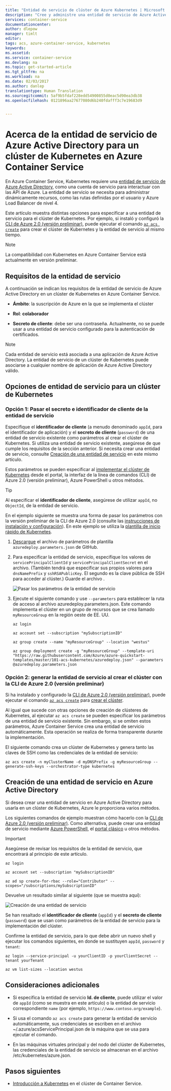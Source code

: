 ```yaml
---
title: "Entidad de servicio de clúster de Azure Kubernetes | Microsoft Docs"
description: "Cree y administre una entidad de servicio de Azure Active Directory en un clúster de Azure Container Service con Kubernetes"
services: container-service
documentationcenter: 
author: dlepow
manager: timlt
editor: 
tags: acs, azure-container-service, kubernetes
keywords: 
ms.assetid: 
ms.service: container-service
ms.devlang: na
ms.topic: get-started-article
ms.tgt_pltfrm: na
ms.workload: na
ms.date: 02/03/2017
ms.author: danlep
translationtype: Human Translation
ms.sourcegitcommit: 5af9b5fdaf228edd54900855d0eac5d90ea3db38
ms.openlocfilehash: 0121896aa27677080d6b240fdafff3c7e19683d9


---
```


# <a name="about-the-azure-active-directory-service-principal-for-a-kubernetes-cluster-in-azure-container-service"></a>Acerca de la entidad de servicio de Azure Active Directory para un clúster de Kubernetes en Azure Container Service



En Azure Container Service, Kubernetes requiere una [entidad de servicio de Azure Active Directory](../active-directory/active-directory-application-objects.md), como una cuenta de servicio para interactuar con las API de Azure. La entidad de servicio se necesita para administrar dinámicamente recursos, como las rutas definidas por el usuario y Azure Load Balancer de nivel 4.

Este artículo muestra distintas opciones para especificar a una entidad de servicio para el clúster de Kubernetes. Por ejemplo, si instaló y configuró la [CLI de Azure 2.0 (versión preliminar)](https://docs.microsoft.com/cli/azure/install-az-cli2), puede ejecutar el comando [`az acs create`](https://docs.microsoft.com/en-us/cli/azure/acs#create) para crear el clúster de Kubernetes y la entidad de servicio al mismo tiempo.

> [!NOTE]
> La compatibilidad con Kubernetes en Azure Container Service está actualmente en versión preliminar.


## <a name="requirements-for-the-service-principal"></a>Requisitos de la entidad de servicio

A continuación se indican los requisitos de la entidad de servicio de Azure Active Directory en un clúster de Kubernetes en Azure Container Service. 

* **Ámbito**: la suscripción de Azure en la que se implementa el clúster

* **Rol**: **colaborador**

* **Secreto de cliente**: debe ser una contraseña. Actualmente, no se puede usar a una entidad de servicio configurado para la autenticación de certificados.

> [!NOTE]
> Cada entidad de servicio está asociada a una aplicación de Azure Active Directory. La entidad de servicio de un clúster de Kubernetes puede asociarse a cualquier nombre de aplicación de Azure Active Directory válido.
> 


## <a name="service-principal-options-for-a-kubernetes-cluster"></a>Opciones de entidad de servicio para un clúster de Kubernetes

### <a name="option-1-pass-the-service-principal-client-id-and-client-secret"></a>Opción 1: Pasar el secreto e identificador de cliente de la entidad de servicio

Especifique el **identificador de cliente** (a menudo denominado `appId`, para el identificador de aplicación) y el **secreto de cliente** (`password`) de una entidad de servicio existente como parámetros al crear el clúster de Kubernetes. Si utiliza una entidad de servicio existente, asegúrese de que cumple los requisitos de la sección anterior. Si necesita crear una entidad de servicio, consulte [Creación de una entidad de servicio](#create-a-service-principal-in-azure-active-directory) en este mismo artículo.

Estos parámetros se pueden especificar al [implementar el clúster de Kubernetes](./container-service-deployment.md) desde el portal, la interfaz de la línea de comandos (CLI) de Azure 2.0 (versión preliminar), Azure PowerShell u otros métodos.

>[!TIP] 
>Al especificar el **identificador de cliente**, asegúrese de utilizar `appId`, no `ObjectId`, de la entidad de servicio.
>

En el ejemplo siguiente se muestra una forma de pasar los parámetros con la versión preliminar de la CLI de Azure 2.0 (consulte las [instrucciones de instalación y configuración](/cli/azure/install-az-cli2)). En este ejemplo se utiliza la [plantilla de inicio rápido de Kubernetes](https://github.com/Azure/azure-quickstart-templates/tree/master/101-acs-kubernetes).

1. [Descargue](https://raw.githubusercontent.com/Azure/azure-quickstart-templates/master/101-acs-kubernetes/azuredeploy.parameters.json) el archivo de parámetros de plantilla `azuredeploy.parameters.json` de GitHub.

2. Para especificar la entidad de servicio, especifique los valores de `servicePrincipalClientId` y `servicePrincipalClientSecret` en el archivo. (También tendrá que especificar sus propios valores para `dnsNamePrefix` y `sshRSAPublicKey`. El segundo es la clave pública de SSH para acceder al clúster.) Guarde el archivo .

    ![Pasar los parámetros de la entidad de servicio](./media/container-service-kubernetes-service-principal/service-principal-params.png)

3. Ejecute el siguiente comando y use `--parameters` para establecer la ruta de acceso al archivo azuredeploy.parameters.json. Este comando implementa el clúster en un grupo de recursos que se crea llamado `myResourceGroup` en la región oeste de EE. UU.

    ```azurecli
    az login

    az account set --subscription "mySubscriptionID"

    az group create --name "myResourceGroup" --location "westus" 
    
    az group deployment create -g "myResourceGroup" --template-uri "https://raw.githubusercontent.com/Azure/azure-quickstart-templates/master/101-acs-kubernetes/azuredeploy.json" --parameters @azuredeploy.parameters.json
    ```


### <a name="option-2-generate-the-service-principal-when-creating-the-cluster-with-the-azure-cli-20-preview"></a>Opción 2: generar la entidad de servicio al crear el clúster con la CLI de Azure 2.0 (versión preliminar)

Si ha instalado y configurado la [CLI de Azure 2.0 (versión preliminar)](https://docs.microsoft.com/cli/azure/install-az-cli2), puede ejecutar el comando [`az acs create`](https://docs.microsoft.com/en-us/cli/azure/acs#create) para [crear el clúster](./container-service-create-acs-cluster-cli.md).

Al igual que sucede con otras opciones de creación de clústeres de Kubernetes, al ejecutar `az acs create` se pueden especificar los parámetros de una entidad de servicio existente. Sin embargo, si se omiten estos parámetros, Azure Container Service crea una entidad de servicio automáticamente. Esta operación se realiza de forma transparente durante la implementación. 

El siguiente comando crea un clúster de Kubernetes y genera tanto las claves de SSH como las credenciales de la entidad de servicio:

```console
az acs create -n myClusterName -d myDNSPrefix -g myResourceGroup --generate-ssh-keys --orchestrator-type kubernetes
```

## <a name="create-a-service-principal-in-azure-active-directory"></a>Creación de una entidad de servicio en Azure Active Directory

Si desea crear una entidad de servicio en Azure Active Directory para usarla en un clúster de Kubernetes, Azure le proporciona varios métodos. 

Los siguientes comandos de ejemplo muestran cómo hacerlo con la [ CLI de Azure 2.0 (versión preliminar)](https://docs.microsoft.com/cli/azure/install-az-cli2). Como alternativa, puede crear una entidad de servicio mediante [Azure PowerShell](../azure-resource-manager/resource-group-authenticate-service-principal.md), el [portal clásico](../azure-resource-manager/resource-group-create-service-principal-portal.md) u otros métodos.

> [!IMPORTANT]
> Asegúrese de revisar los requisitos de la entidad de servicio, que encontrará al principio de este artículo.
>

```azurecli
az login

az account set --subscription "mySubscriptionID"

az ad sp create-for-rbac --role="Contributor" --scopes="/subscriptions/mySubscriptionID"
```

Devuelve un resultado similar al siguiente (que se muestra aquí):

![Creación de una entidad de servicio](./media/container-service-kubernetes-service-principal/service-principal-creds.png)

Se han resaltado el **identificador de cliente** (`appId`) y el **secreto de cliente** (`password`) que se usan como parámetros de la entidad de servicio para la implementación del clúster.


Confirme la entidad de servicio, para lo que debe abrir un nuevo shell y ejecutar los comandos siguientes, en donde se sustituyen `appId`, `password` y `tenant`:

```azurecli 
az login --service-principal -u yourClientID -p yourClientSecret --tenant yourTenant

az vm list-sizes --location westus
```

## <a name="additional-considerations"></a>Consideraciones adicionales


* Si especifica la entidad de servicio **Id. de cliente**, puede utilizar el valor de `appId` (como se muestra en este artículo) o la entidad de servicio correspondiente `name` (por ejemplo, `https://www.contoso.org/example`).

* Si usa el comando `az acs create` para generar la entidad de servicio automáticamente, sus credenciales se escriben en el archivo ~/.azure/acsServicePrincipal.json de la máquina que se usa para ejecutar el comando.

* En las máquinas virtuales principal y del nodo del clúster de Kubernetes, las credenciales de la entidad de servicio se almacenan en el archivo /etc/kubernetes/azure.json.

## <a name="next-steps"></a>Pasos siguientes

* [Introducción a Kubernetes](container-service-kubernetes-walkthrough.md) en el clúster de Container Service.



<!--HONumber=Feb17_HO1-->


